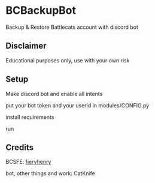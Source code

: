 # BCBackupBot
Backup & Restore Battlecats account with discord bot

## Disclaimer
Educational purposes only, use with your own risk

## Setup
Make discord bot and enable all intents

put your bot token and your userid in modules/CONFIG.py

install requirements

run

## Credits
BCSFE: [fieryhenry](https://github.com/fieryhenry/BCSFE-Python)

bot, other things and work: CatKnife





